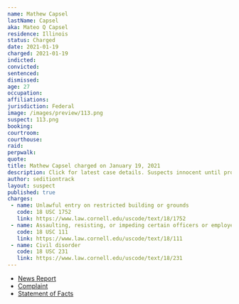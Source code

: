 ```yaml
---
name: Mathew Capsel
lastName: Capsel
aka: Mateo Q Capsel
residence: Illinois
status: Charged
date: 2021-01-19
charged: 2021-01-19
indicted:
convicted: 
sentenced: 
dismissed: 
age: 27
occupation:
affiliations:
jurisdiction: Federal
image: /images/preview/113.png
suspect: 113.png
booking:
courtroom:
courthouse:
raid:
perpwalk:
quote:
title: Mathew Capsel charged on January 19, 2021
description: Click for latest case details. Suspects innocent until proven guilty.
author: seditiontrack
layout: suspect
published: true
charges:
 - name: Unlawful entry on restricted building or grounds
   code: 18 USC 1752
   link: https://www.law.cornell.edu/uscode/text/18/1752
 - name: Assaulting, resisting, or impeding certain officers or employees
   code: 18 USC 111
   link: https://www.law.cornell.edu/uscode/text/18/111
 - name: Civil disorder
   code: 18 USC 231
   link: https://www.law.cornell.edu/uscode/text/18/231
---
```

- [News Report](https://abc7chicago.com/capitol-riot-dc-riots-matthew-capsel-tik-tok/10079241/)
- [Complaint](https://www.justice.gov/file/1360776/download)
- [Statement of Facts](https://www.justice.gov/file/1360776/download)

